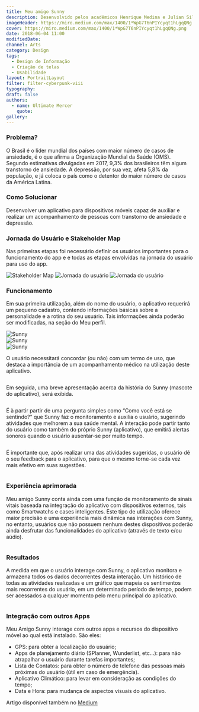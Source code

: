```yaml
---
title: Meu amigo Sunny
description: Desenvolvido pelos acadêmicos Henrique Medina e Julian Silva da Cunha, do curso de Design Digital da Universidade Federal de Pelotas, na disciplina de Interfaces de Interação I.
imageHeader: https://miro.medium.com/max/1400/1*WpG7T6nPIYcyqt1hLgqQNg.png
cover: https://miro.medium.com/max/1400/1*WpG7T6nPIYcyqt1hLgqQNg.png
date: 2018-06-04 11:00
modifiedDate:
channel: Arts
category: Design
tags:
  - Design de Informação
  - Criação de telas
  - Usabilidade
layout: PortraitLayout
filter: filter-cyberpunk-viii
typography:
draft: false
authors:
  - name: Ultimate Mercer
    quote:
gallery:
---
```


### Problema?

O Brasil é o líder mundial dos países com maior número de casos de ansiedade, é o que afirma a Organização Mundial da Saúde (OMS). Segundo estimativas divulgadas em 2017, 9,3% dos brasileiros têm algum transtorno de ansiedade.
A depressão, por sua vez, afeta 5,8% da população, e já coloca o país como o detentor do maior número de casos da América Latina.

### Como Solucionar

Desenvolver um aplicativo para dispositivos móveis capaz de auxiliar e realizar um acompanhamento de pessoas com transtorno de ansiedade e depressão.

### Jornada do Usuário e Stakeholder Map

Nas primeiras etapas foi necessário definir os usuários importantes para o funcionamento do app e e todas as etapas envolvidas na jornada do usuário para uso do app.

<img src="https://miro.medium.com/max/2000/1*T1Q5Y0eat1-7I14npXzHhg.png"
     alt="Stakeholder Map"
     className="img-fluid" />
<img src="https://miro.medium.com/max/2000/1*xQf9twnd85dYD6o4JdanMg.png"
     alt="Jornada do usuário"
     className="img-fluid" />
<img src="https://miro.medium.com/max/1000/1*sy4_wnNMEtpl8DQNTNZFRA.png"
     alt="Jornada do usuário"
     className="img-fluid" />

### Funcionamento

Em sua primeira utilização, além do nome do usuário, o aplicativo requerirá um pequeno cadastro, contendo informações básicas sobre a personalidade e a rotina do seu usuário. Tais informações ainda poderão ser modificadas, na seção do Meu perfil.

<div className="col-12 p-0 mb-4">
  <div className="row">
    <div className="col-lg-4 col-md-4 col-12">
          <img
            src="https://miro.medium.com/max/360/1*OpB6w3jhFqY2mDOiHNhetA.png"
            className="img-fluid"
            alt="Sunny"
          />
    </div>
    <div className="col-lg-4 col-md-4 col-12">
          <img
            src="https://miro.medium.com/max/360/1*M2K_MqZlyNf4rfVJ0d3F-A.png"
            className="img-fluid"
            alt="Sunny"
          />
    </div>
    <div className="col-lg-4 col-md-4 col-12">
          <img
            src="https://miro.medium.com/max/360/1*DMK95wpVgctLwY4DTDuukA.png"
            className="img-fluid"
            alt="Sunny"
          />
    </div>
  </div>
</div>

O usuário necessitará concordar (ou não) com um termo de uso, que destaca a importância de um acompanhamento médico na utilização deste aplicativo.

<div className="col-12">
      <div className="col-lg-8 col-md-8 col-10 offset-lg-2 offset-md-2 offset-1">
        <img
          src="https://miro.medium.com/max/360/1*CHGo53-zByUpQQgg82wNdg.png"
          className="img-fluid mx-auto d-block mb-4"
          alt=""
        />
      </div>
    </div>

Em seguida, uma breve apresentação acerca da história do Sunny (mascote do aplicativo), será exibida.

<div className="col-12">
      <div className="col-lg-8 col-md-8 col-10 offset-lg-2 offset-md-2 offset-1">
        <img
          src="https://miro.medium.com/max/360/1*EDwSs0ebMy_Ix09QFKEMnw.png"
          className="img-fluid mx-auto d-block mb-4"
          alt=""
        />
      </div>
    </div>

É à partir partir de uma pergunta simples como “Como você está se sentindo?” que Sunny faz o monitoramento e auxilia o usuário, sugerindo atividades que melhorem a sua saúde mental. A interação pode partir tanto do usuário como também do próprio Sunny (aplicativo), que emitirá alertas sonoros quando o usuário ausentar-se por muito tempo.

<div className="col-12">
      <div className="row">
        <div className="col-lg-4 col-md-4 col-12">
          <img
            src="https://miro.medium.com/max/360/1*OpB6w3jhFqY2mDOiHNhetA.png"
            className="img-fluid mb-4"
            alt=""
          />
        </div>
        <div className="col-lg-4 col-md-4 col-12">
          <img
            src="https://miro.medium.com/max/360/1*M2K_MqZlyNf4rfVJ0d3F-A.png"
            className="img-fluid mb-4"
            alt=""
          />
        </div>
        <div className="col-lg-4 col-md-4 col-12">
          <img
            src="https://miro.medium.com/max/360/1*DMK95wpVgctLwY4DTDuukA.png"
            className="img-fluid mb-4"
            alt=""
          />
        </div>
        <div className="col-lg-6 col-md-6 col-12">
          <img
            src="https://miro.medium.com/max/360/1*M2K_MqZlyNf4rfVJ0d3F-A.png"
            className="img-fluid mb-4"
            alt=""
          />
        </div>
        <div className="col-lg-6 col-md-6 col-12">
          <img
            src="https://miro.medium.com/max/360/1*DMK95wpVgctLwY4DTDuukA.png"
            className="img-fluid mb-4"
            alt=""
          />
        </div>
      </div>
    </div>

É importante que, após realizar uma das atividades sugeridas, o usuário dê o seu feedback para o aplicativo, para que o mesmo torne-se cada vez mais efetivo em suas sugestões.

<div className="col-12">
      <div className="row">
        <div className="col-lg-6 col-md-6 col-12">
          <img
            src="https://miro.medium.com/max/360/1*rf2LiTdwiPK6GeBDXS_y9g.png"
            className="img-fluid mb-4"
            alt=""
          />
        </div>
        <div className="col-lg-6 col-md-6 col-12">
          <img
            src="https://miro.medium.com/max/360/1*hIDGEhMVY_Pe8wSTZ_mjqw.png"
            className="img-fluid mb-4"
            alt=""
          />
        </div>
      </div>
    </div>

### Experiência aprimorada

Meu amigo Sunny conta ainda com uma função de monitoramento de sinais vitais baseada na integração do aplicativo com dispositivos externos, tais como Smartwatchs e cases inteligentes. Este tipo de utilização oferece maior precisão e uma experiência mais dinâmica nas interações com Sunny, no entanto, usuários que não possuem nenhum destes dispositivos poderão ainda desfrutar das funcionalidades do aplicativo (através de texto e/ou aúdio).

<div className="col-12">
      <div className="col-lg-8 col-md-8 col-10 offset-lg-2 offset-md-2 offset-1">
        <img
          src="https://miro.medium.com/max/360/1*2W_i-wu--RaTfZp4HScNOQ.png"
          className="img-fluid mx-auto d-block mb-4"
          alt=""
        />
      </div>
    </div>

### Resultados

A medida em que o usuário interage com Sunny, o aplicativo monitora e armazena todos os dados decorrentes desta interação. Um histórico de todas as atividades realizadas e um gráfico que mapeia os sentimentos mais recorrentes do usuário, em um determinado período de tempo, podem ser acessados a qualquer momento pelo menu principal do aplicativo.

<div className="col-12">
      <div className="row">
        <div className="col-lg-4 col-md-4 col-12">
          <img
            src="https://miro.medium.com/max/360/1*eUI4wykzckqNOoIKxtPYuA.png"
            className="img-fluid mb-4"
            alt=""
          />
        </div>
        <div className="col-lg-4 col-md-4 col-12">
          <img
            src="https://miro.medium.com/max/360/1*7ccrgRWlHF0OCzlx5X4OBQ.png"
            className="img-fluid mb-4"
            alt=""
          />
        </div>
        <div className="col-lg-4 col-md-4 col-12">
          <img
            src="https://miro.medium.com/max/360/1*XKKgacL5OTJb7q02vH5MPg.png"
            className="img-fluid mb-4"
            alt=""
          />
        </div>
      </div>
    </div>

### Integração com outros Apps

Meu Amigo Sunny interage com outros apps e recursos do dispositivo móvel ao qual está instalado. São eles:

- GPS: para obter a localização do usuário;
- Apps de planejamento diário (SPlanner, Wunderlist, etc…): para não atrapalhar o usuário durante tarefas importantes;
- Lista de Contatos: para obter o número de telefone das pessoas mais próximas do usuário (útil em caso de emergência).
- Aplicativo Climático: para levar em consideração as condições do tempo;
- Data e Hora: para mudança de aspectos visuais do aplicativo.

Artigo disponível também no [Medium](https://medium.com/@ultimatemercer/meu-amigo-sunny-5beb7218fcf6)
